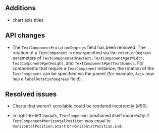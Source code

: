 ## Additions

- chart axis titles

## API changes

- The `TextComponent#rotationDegrees` field has been removed. The rotation of a `TextComponent` is now specified via the `rotationDegrees` parameters of `TextComponent#drawText`, `TextComponent#getWidth`, `TextComponent#getHeight`, and `TextComponent#getTextBounds`. For components that require a `TextComponent` instance, the rotation of the `TextComponent` can be specified via the parent (for example, `Axis` now has a `labelRotationDegrees` field).

## Resolved issues

- Charts that werenʼt scrollable could be rendered incorrectly (#90).

- In right-to-left layouts, `TextComponent` positioned itself incorrectly if `TextComponent#horizontalPosiiton` was equal to `HorizontalPosition.Start` or `HorizontalPosition.End`.